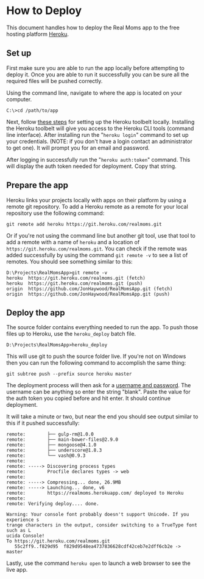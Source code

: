 # How to Deploy

This document handles how to deploy the Real Moms app to the free hosting platform [Heroku](http://heroku.com).

## Set up
First make sure you are able to run the app locally before attempting to deploy it. Once you are able to run it successfully you can be sure all the required files will be pushed correctly.

Using the command line, navigate to where the app is located on your computer.
```
C:\>cd /path/to/app
```

Next, follow [these steps](https://devcenter.heroku.com/articles/getting-started-with-nodejs#set-up) for setting up the Heroku toolbelt locally. Installing the Heroku toolbelt will give you access to the Heroku CLI tools (command line interface). After installing run the "`heroku login`" command to set up your credentials. (NOTE: if you don't have a login contact an administrator to get one). It will prompt you for an email and password. 

After logging in successfully run the "`heroku auth:token`" command. This will display the auth token needed for deployment. Copy that string. 

## Prepare the app

Heroku links your projects locally with apps on their platform by using a remote git repository. To add a Heroku remote as a remote for your local repository use the following command:

```
git remote add heroku https://git.heroku.com/realmoms.git
```

Or if you're not using the command line but another git tool, use that tool to add a remote with a name of `heroku` and a location of `https://git.heroku.com/realmoms.git`. You can check if the remote was added successfully by using the command `git remote -v` to see a list of remotes. You should see something similar to this:

```
D:\Projects\RealMomsApp>git remote -v
heroku  https://git.heroku.com/realmoms.git (fetch)
heroku  https://git.heroku.com/realmoms.git (push)
origin  https://github.com/JonHaywood/RealMomsApp.git (fetch)
origin  https://github.com/JonHaywood/RealMomsApp.git (push)
```

## Deploy the app

The source folder contains everything needed to run the app. To push those files up to Heroku, use the `heroku_deploy` batch file.

```
D:\Projects\RealMomsApp>heroku_deploy
```

This will use git to push the source folder live. If you're not on Windows then you can run the following command to accomplish the same thing:

```
git subtree push --prefix source heroku master
```

The deployment process will then ask for a [username and password](http://stackoverflow.com/questions/27810419/git-push-heroku-master-is-still-asking-for-authentication). The username can be anything so enter the string "blank". Paste the value for the auth token you copied before and hit enter. It should continue deployment.

It will take a minute or two, but near the end you should see output similar to this if it pushed successfully:

```
remote:        ├── gulp-rm@1.0.0
remote:        ├── main-bower-files@2.9.0
remote:        ├── mongoose@4.1.0
remote:        ├── underscore@1.8.3
remote:        └── vash@0.9.3
remote:
remote: -----> Discovering process types
remote:        Procfile declares types -> web
remote:
remote: -----> Compressing... done, 26.9MB
remote: -----> Launching... done, v6
remote:        https://realmoms.herokuapp.com/ deployed to Heroku
remote:
remote: Verifying deploy.... done.

Warning: Your console font probably doesn't support Unicode. If you experience s
trange characters in the output, consider switching to a TrueType font such as L
ucida Console!
To https://git.heroku.com/realmoms.git
   55c2ff9..f829d95  f829d9548ea4737836628cdf42ceb7e2dff6cb2e -> master
```

Lastly, use the command `heroku open` to launch a web browser to see the live app.
